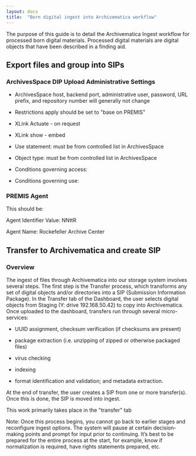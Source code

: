 ```yaml
---
layout: docs
title:  "Born digital ingest into Archivematica workflow"
---
```


The purpose of this guide is to detail the Archivematica Ingest workflow for processed born digital materials. Processed digital materials are digital objects that have been described in a finding aid.


## Export files and group into SIPs


### ArchivesSpace DIP Upload Administrative Settings

-   ArchivesSpace host, backend port, administrative user, password, URL prefix, and repository number will generally not change

-   Restrictions apply should be set to "base on PREMIS"

-   XLink Actuate - on request

-   XLink show - embed

-   Use statement: must be from controlled list in ArchivesSpace

-   Object type: must be from controlled list in ArchivesSpace

-   Conditions governing access:

-   Conditions governing use:

### PREMIS Agent

This should be:

Agent Identifier Value: NNttR

Agent Name: Rockefeller Archive Center

## Transfer to Archivematica and create SIP

### Overview


The ingest of files through Archivematica into our storage system involves several steps. The first step is the Transfer process, which transforms any set of digital objects and/or directories into a SIP
(Submission Information Package). In the Transfer tab of the Dashboard,
the user selects digital objects from Staging (Y: drive 192.168.50.42)
to copy into Archivematica. Once uploaded to the dashboard, transfers run through several micro-services:

-   UUID assignment, checksum verification (if checksums are present)

-   package extraction (i.e. unzipping of zipped or otherwise packaged files)

-   virus checking

-   indexing

-   format identification and validation; and metadata extraction.

At the end of transfer, the user creates a SIP from one or more transfer(s). Once this is done, the SIP is moved into ingest.

This work primarily takes place in the "transfer" tab

Note: Once this process begins, you cannot go back to earlier stages and reconfigure ingest options. The system will pause at certain decision-making points and prompt for input prior to continuing. It’s best to be prepared for the entire process at the start, for example,
know if normalization is required, have rights statements prepared, etc.
